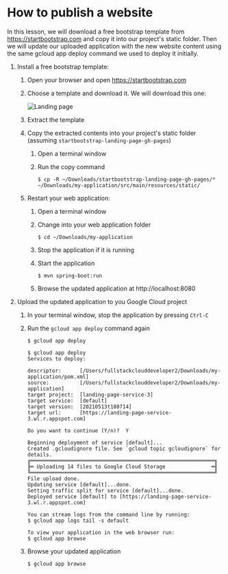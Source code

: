 # How to publish a website

In this lesson, we will download a free bootstrap template from https://startbootstrap.com and copy it into our project's static folder. Then we will update our uploaded application with the new website content using the same gcloud app deploy command we used to deploy it initially.

1. Install a free bootstrap template:

    1. Open your browser and open https://startbootstrap.com

    1. Choose a template and download it. We will download this one:

        ![Landing page](/images/landing-page.jpeg)

    1. Extract the template

    1. Copy the extracted contents into your project's static folder (assuming `startbootstrap-landing-page-gh-pages`)

        1. Open a terminal window

        1. Run the copy command

            ```text
            $ cp -R ~/Downloads/startbootstrap-landing-page-gh-pages/* ~/Downloads/my-application/src/main/resources/static/
            ```
    
    1. Restart your web application:

        1. Open a terminal window

        1. Change into your web application folder

            ```text
            $ cd ~/Downloads/my-application
            ```

        1. Stop the application if it is running

        1. Start the application

            ```text
            $ mvn spring-boot:run
            ```
        
        1. Browse the updated application at http://localhost:8080

1. Upload the updated application to you Google Cloud project

    1. In your terminal window, stop the application by pressing `Ctrl-C`

    1. Run the `gcloud app deploy` command again

        ```text
        $ gcloud app deploy
        ```

        ```text
        $ gcloud app deploy
        Services to deploy:

        descriptor:      [/Users/fullstackclouddeveloper2/Downloads/my-application/pom.xml]
        source:          [/Users/fullstackclouddeveloper2/Downloads/my-application]
        target project:  [landing-page-service-3]
        target service:  [default]
        target version:  [20210513t180714]
        target url:      [https://landing-page-service-3.wl.r.appspot.com]

        Do you want to continue (Y/n)?  Y

        Beginning deployment of service [default]...
        Created .gcloudignore file. See `gcloud topic gcloudignore` for details.
        ╔════════════════════════════════════════════════════════════╗
        ╠═ Uploading 14 files to Google Cloud Storage               ═╣
        ╚════════════════════════════════════════════════════════════╝
        File upload done.
        Updating service [default]...done.
        Setting traffic split for service [default]...done.
        Deployed service [default] to [https://landing-page-service-3.wl.r.appspot.com]

        You can stream logs from the command line by running:
        $ gcloud app logs tail -s default

        To view your application in the web browser run:
        $ gcloud app browse
        ```

    1. Browse your updated application

        ```text
        $ gcloud app browse
        ```
